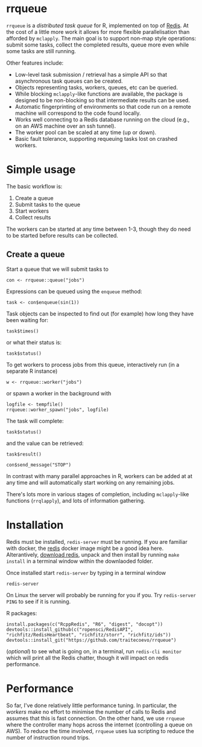 # rrqueue

`rrqueue` is a *distributed task queue* for R, implemented on top of  [Redis](http://redis.io).  At the cost of a little more work it allows for more flexible parallelisation than afforded by `mclapply`.  The main goal is to support non-map style operations: submit some tasks, collect the completed results, queue more even while some tasks are still running.

Other features include:

* Low-level task submission / retrieval has a simple API so that asynchronous task queues can be created.
* Objects representing tasks, workers, queues, etc can be queried.
* While blocking `mclapply`-like functions are available, the package is designed to be non-blocking so that intermediate results can be used.
* Automatic fingerprinting of environments so that code run on a remote machine will correspond to the code found locally.
* Works well connecting to a Redis database running on the cloud (e.g., on an AWS machine over an ssh tunnel).
* The worker pool can be scaled at any time (up or down).
* Basic fault tolerance, supporting requeuing tasks lost on crashed workers.

# Simple usage

The basic workflow is:

1. Create a queue
2. Submit tasks to the queue
3. Start workers
4. Collect results

The workers can be started at any time between 1-3, though they do need to be started before results can be collected.

## Create a queue

Start a queue that we will submit tasks to
```
con <- rrqueue::queue("jobs")
```

Expressions can be queued using the `enqueue` method:

```
task <- con$enqueue(sin(1))
```

Task objects can be inspected to find out (for example) how long they have been waiting for:

```
task$times()
```

or what their status is:

```
task$status()
```

To get workers to process jobs from this queue, interactively run (in a separate R instance)

```
w <- rrqueue::worker("jobs")
```

or spawn a worker in the background with

```
logfile <- tempfile()
rrqueue::worker_spawn("jobs", logfile)
```

The task will complete:

```
task$status()
```

and the value can be retrieved:

```
task$result()
```

```
con$send_message("STOP")
```

In contrast with many parallel approaches in R, workers can be added at at any time and will automatically start working on any remaining jobs.

There's lots more in various stages of completion, including `mclapply`-like functions (`rrqlapply`), and lots of information gathering.

# Installation

Redis must be installed, `redis-server` must be running.  If you are familiar with docker, the [redis](https://registry.hub.docker.com/_/redis/) docker image might be a good idea here. Alterantively, [download redis](http://redis.io/download), unpack and then install by running `make install` in a terminal window within the downlaoded folder.

Once installed start `redis-server` by typing in a terminal window

```
redis-server
```

On Linux the server will probably be running for you if you.  Try `redis-server PING` to see if it is running.


R packages:

```
install.packages(c("RcppRedis", "R6", "digest", "docopt"))
devtools::install_github(c("ropensci/RedisAPI", "richfitz/RedisHeartbeat", "richfitz/storr", "richfitz/ids"))
devtools::install_git("https://github.com/traitecoevo/rrqueue")
```

(*optional*) to see what is going on, in a terminal, run `redis-cli monitor` which will print all the Redis chatter, though it will impact on redis performance.

# Performance

So far, I've done relatively little performance tuning.  In particular, the *workers* make no effort to minimise the number of calls to Redis and assumes that this is fast connection.  On the other hand, we use `rrqueue` where the controller many hops across the internet (controlling a queue on AWS).  To reduce the time involved, `rrqueue` uses lua scripting to reduce the number of instruction round trips.
